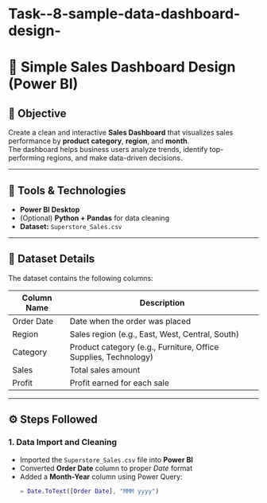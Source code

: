 # Task--8-sample-data-dashboard-design-
# 🧭 Simple Sales Dashboard Design (Power BI)

## 🎯 Objective
Create a clean and interactive **Sales Dashboard** that visualizes sales performance by **product category**, **region**, and **month**.  
The dashboard helps business users analyze trends, identify top-performing regions, and make data-driven decisions.

---

## 🧰 Tools & Technologies
- **Power BI Desktop**
- (Optional) **Python + Pandas** for data cleaning
- **Dataset:** `Superstore_Sales.csv`

---

## 📂 Dataset Details
The dataset contains the following columns:

| Column Name  | Description |
|---------------|-------------|
| Order Date    | Date when the order was placed |
| Region        | Sales region (e.g., East, West, Central, South) |
| Category      | Product category (e.g., Furniture, Office Supplies, Technology) |
| Sales         | Total sales amount |
| Profit        | Profit earned for each sale |

---

## ⚙️ Steps Followed

### 1. Data Import and Cleaning
- Imported the `Superstore_Sales.csv` file into **Power BI**
- Converted **Order Date** column to proper *Date* format
- Added a **Month-Year** column using Power Query:
  ```m
  = Date.ToText([Order Date], "MMM yyyy")
